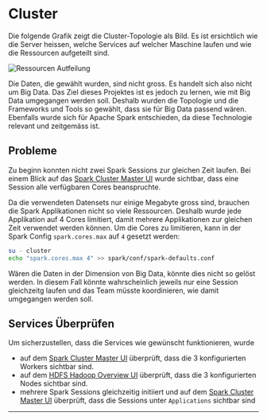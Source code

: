 # Cluster

Die folgende Grafik zeigt die Cluster-Topologie als Bild. Es ist ersichtlich wie die Server heissen, welche Services auf welcher Maschine laufen und wie die Ressourcen aufgeteilt sind.

![Ressourcen Autfeilung](assets/aufteilung-ressouren.png)

Die Daten, die gewählt wurden, sind nicht gross. Es handelt sich also nicht um Big Data.
Das Ziel dieses Projektes ist es jedoch zu lernen, wie mit Big Data umgegangen werden soll. Deshalb wurden die Topologie und die Frameworks und Tools so gewählt, dass sie für Big Data passend wären. Ebenfalls wurde sich für Apache Spark entschieden, da diese Technologie relevant und zeitgemäss ist.


## Probleme

Zu beginn konnten nicht zwei Spark Sessions zur gleichen Zeit laufen. Bei einem Blick auf das [Spark Cluster Master UI](http://bdlc-004.bdlc.ls.eee.intern:8080/) wurde sichtbar, dass eine Session alle verfügbaren Cores beanspruchte.

Da die verwendeten Datensets nur einige Megabyte gross sind, brauchen die Spark Applikationen
nicht so viele Ressourcen. Deshalb wurde jede Applikation auf 4 Cores limitiert, damit mehrere Applikationen zur gleichen Zeit verwendet werden können. Um die Cores zu limitieren, kann in der Spark Config `spark.cores.max` auf `4` gesetzt werden: 

```bash
su - cluster
echo "spark.cores.max 4" >> spark/conf/spark-defaults.conf
```

Wären die Daten in der Dimension von Big Data, könnte dies nicht so gelöst werden. In diesem Fall könnte wahrscheinlich jeweils nur eine Session gleichzeitg laufen und das Team müsste koordinieren, wie damit umgegangen werden soll.

## Services Überprüfen

Um sicherzustellen, dass die Services wie gewünscht funktionieren, wurde
- auf dem [Spark Cluster Master UI](http://bdlc-004.bdlc.ls.eee.intern:8080/) überprüft, dass die 3 konfigurierten Workers sichtbar sind.
- auf dem [HDFS Hadoop Overview UI](http://bdlc-004.bdlc.ls.eee.intern:9870/dfshealth.html#tab-datanode) überprüft, dass die 3 konfigurierten Nodes sichtbar sind.
- mehrere Spark Sessions gleichzeitig initiiert und auf dem [Spark Cluster Master UI](http://bdlc-004.bdlc.ls.eee.intern:8080/) überprüft, dass die Sessions unter `Applications` sichtbar sind

---
